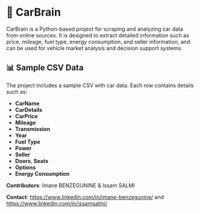 # 🚗 CarBrain

CarBrain is a Python-based project for scraping and analyzing car data from online sources. It is designed to extract detailed information such as price, mileage, fuel type, energy consumption, and seller information, and can be used for vehicle market analysis and decision support systems.

## 📊 Sample CSV Data

The project includes a sample CSV with car data. Each row contains details such as:

- **CarName**
- **CarDetails**
- **CarPrice**
- **Mileage**
- **Transmission**
- **Year**
- **Fuel Type**
- **Power**
- **Seller**
- **Doors**, **Seats**
- **Options**
- **Energy Consumption**


**Contributors**: Imane BENZEGUNINE & Issam SALMI


**Contact**: https://www.linkedin.com/in/imane-benzegunine/ and https://www.linkedin.com/in/issamsalmi/
